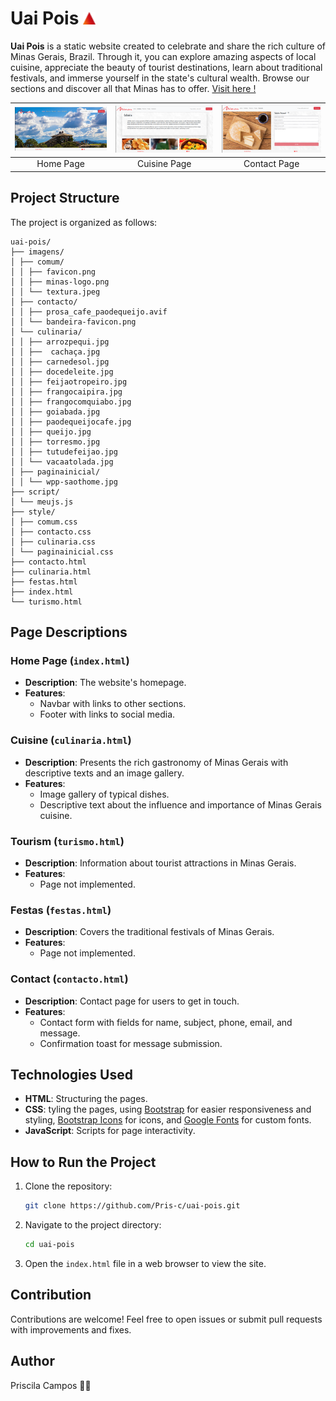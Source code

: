 # Uai Pois <img src="imagens/contacto/bandeira-favicon.png" alt="Minas flag icon" width="20"/>

**Uai Pois** is a static website created to celebrate and share the rich culture of Minas Gerais, Brazil. Through it, you can explore amazing aspects of local cuisine, appreciate the beauty of tourist destinations, learn about traditional festivals, and immerse yourself in the state's cultural wealth. Browse our sections and discover all that Minas has to offer.  [Visit here !](https://pris-c.github.io/uai-pois/index.html)

| ![Imagem 1](imagens/prints-paginas/pagina-inicial.png) | ![Imagem 2](imagens/prints-paginas/pagina-culinaria.png) | ![Imagem 3](imagens/prints-paginas/pagina-contacto.png) |
| :----------------------------------------------------: | :------------------------------------------------------: | :-----------------------------------------------------: |
|                       Home Page                        |                       Cuisine Page                       |                       Contact Page                      |

## Project Structure

The project is organized as follows:

```plaintext
uai-pois/
├── imagens/
│ ├── comum/
│ │ ├── favicon.png
│ │ ├── minas-logo.png
│ │ └── textura.jpeg
│ ├── contacto/
│ │ ├── prosa_cafe_paodequeijo.avif
│ │ └── bandeira-favicon.png
│ └── culinaria/
│ │ ├── arrozpequi.jpg
│ │ ├──  cachaça.jpg
│ │ ├── carnedesol.jpg
│ │ ├── docedeleite.jpg
│ │ ├── feijaotropeiro.jpg
│ │ ├── frangocaipira.jpg
│ │ ├── frangocomquiabo.jpg
│ │ ├── goiabada.jpg
│ │ ├── paodequeijocafe.jpg
│ │ ├── queijo.jpg
│ │ ├── torresmo.jpg
│ │ ├── tutudefeijao.jpg
│ │ └── vacaatolada.jpg
│ ├── paginainicial/
│ │ └── wpp-saothome.jpg
├── script/
│ └── meujs.js
├── style/
│ ├── comum.css
│ ├── contacto.css
│ ├── culinaria.css
│ └── paginainicial.css
├── contacto.html
├── culinaria.html
├── festas.html
├── index.html
└── turismo.html
```

## Page Descriptions

### Home Page (`index.html`)

- **Description**: The website's homepage.
- **Features**:
  - Navbar with links to other sections.
  - Footer with links to social media.

### Cuisine (`culinaria.html`)

- **Description**: Presents the rich gastronomy of Minas Gerais with descriptive texts and an image gallery.
- **Features**:
  - Image gallery of typical dishes.
  - Descriptive text about the influence and importance of Minas Gerais cuisine.

### Tourism (`turismo.html`)

- **Description**: Information about tourist attractions in Minas Gerais.
- **Features**:
  - Page not implemented.

### Festas (`festas.html`)

- **Description**: Covers the traditional festivals of Minas Gerais.
- **Features**:
  - Page not implemented.

### Contact (`contacto.html`)

- **Description**:  Contact page for users to get in touch.
- **Features**:
  - Contact form with fields for name, subject, phone, email, and message.
  - Confirmation toast for message submission.

## Technologies Used

- **HTML**: Structuring the pages.
- **CSS**: tyling the pages, using [Bootstrap](https://getbootstrap.com/) for easier responsiveness and styling,  [Bootstrap Icons](https://icons.getbootstrap.com/) for icons, and [Google Fonts](https://fonts.google.com/) for custom fonts.
- **JavaScript**: Scripts for page interactivity.

## How to Run the Project

1. Clone the repository:

   ```sh
   git clone https://github.com/Pris-c/uai-pois.git
   ```

2. Navigate to the project directory:

   ```sh
   cd uai-pois
   ```

3. Open the `index.html` file in a web browser to view the site.

## Contribution

Contributions are welcome! Feel free to open issues or submit pull requests with improvements and fixes.

## Author

Priscila Campos 👩‍💻
